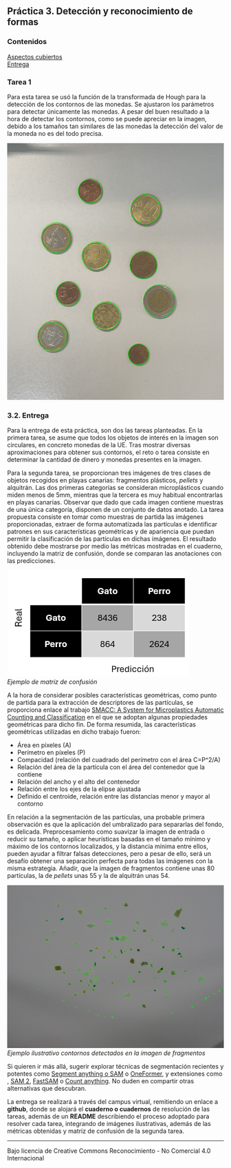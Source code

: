 ## Práctica 3. Detección y reconocimiento de formas

### Contenidos

[Aspectos cubiertos](#31-aspectos-cubiertos)  
[Entrega](#32-entrega)


### Tarea 1

Para esta tarea se usó la función de la transformada de Hough para la detección de los contornos de las monedas. Se
ajustaron los parámetros para detectar únicamente las monedas. A pesar del buen resultado a la hora de detectar los
contornos, como se puede apreciar en la imagen, debido a los tamaños tan similares de las monedas la detección del valor
de la moneda no es del todo precisa.

![img.png](img.png)

### 3.2. Entrega

Para la entrega de esta práctica, son dos las tareas planteadas. En la primera tarea, se asume que todos los objetos de
interés en la imagen son circulares, en concreto monedas de la UE. Tras mostrar diversas aproximaciones para obtener sus
contornos, el reto o tarea consiste en determinar la cantidad de dinero y monedas presentes en la imagen.

Para la segunda tarea, se proporcionan tres imágenes de tres clases de objetos recogidos en playas canarias: fragmentos
plásticos, *pellets* y alquitrán. Las dos primeras categorías se consideran microplásticos cuando miden menos de 5mm,
mientras que la tercera es muy habitual encontrarlas en playas canarias. Observar que dado que cada imagen contiene
muestras de una única categoría, disponen de un conjunto de datos anotado. La tarea propuesta consiste en tomar como
muestras de partida las imágenes proporcionadas, extraer de forma automatizada las partículas e identificar patrones en
sus características geométricas y de apariencia que puedan permitir la clasificación de las partículas en dichas
imágenes. El resultado obtenido debe mostrarse por medio las métricas mostradas en el cuaderno, incluyendo la matriz de
confusión, donde se comparan las anotaciones con las predicciones.

![Confusión](MatrizConfu.png)  
*Ejemplo de matriz de confusión*

A la hora de considerar posibles características geométricas, como punto de partida para la extracción de descriptores
de las partículas, se proporciona enlace al
trabajo [SMACC: A System for Microplastics Automatic Counting and Classification](https://doi.org/10.1109/ACCESS.2020.2970498)
en el que se adoptan algunas propiedades geométricas para dicho fin. De forma resumida, las características geométricas
utilizadas en dicho trabajo fueron:

- Área en píxeles (A)
- Perímetro en píxeles (P)
- Compacidad (relación del cuadrado del perímetro con el área C=P^2/A)
- Relación del área de la partícula con el área del contenedor que la contiene
- Relación del ancho y el alto del contenedor
- Relación entre los ejes de la elipse ajustada
- Definido el centroide, relación entre las distancias menor y mayor al contorno

En relación a la segmentación de las partículas, una probable primera observación es que la aplicación del umbralizado
para separarlas del fondo, es delicada. Preprocesamiento como suavizar la imagen de entrada o reducir su tamaño, o
aplicar heurísticas basadas en el tamaño mínimo y máximo de los contornos localizados, y la distancia mínima entre
ellos, pueden ayudar a filtrar falsas detecciones, pero a pesar de ello, será un desafío obtener una separación perfecta
para todas las imágenes con la misma estrategia. Añadir, que la imagen de fragmentos contiene unas 80 partículas, la de
*pellets* unas 55 y la de alquitrán unas 54.

![Contornos](Output.jpg)  
*Ejemplo ilustrativo contornos detectados en la imagen de fragmentos*

Si quieren ir más allá, sugerir explorar técnicas de segmentación recientes y potentes
como [Segment anything o SAM](https://segment-anything.com) o [OneFormer](https://github.com/SHI-Labs/OneFormer), y
extensiones
como , [SAM 2](https://github.com/facebookresearch/segment-anything-2), [FastSAM](https://github.com/CASIA-IVA-Lab/FastSAM)
o [Count anything](https://github.com/ylqi/Count-Anything). No duden en compartir otras alternativas que descubran.

La entrega se realizará a través del campus virtual, remitiendo un enlace a **github**, donde se alojará el **cuaderno o
cuadernos** de resolución de las tareas, además de un **README** describiendo el proceso adoptado para resolver cada
tarea, integrando de imágenes ilustrativas, además de las métricas obtenidas y matriz de confusión de la segunda tarea.

<!---Momentos en trabajo de Nayar sobre Binary images https://cave.cs.columbia.edu/Statics/monographs/Binary%20Images%20FPCV-1-3.pdf -->


***
Bajo licencia de Creative Commons Reconocimiento - No Comercial 4.0 Internacional
